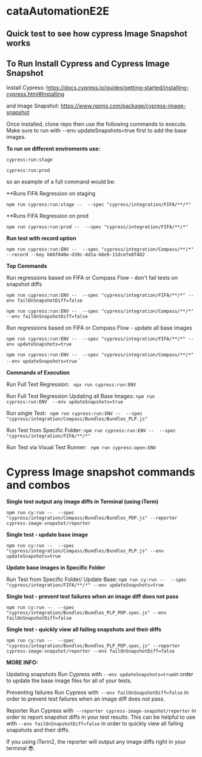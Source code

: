 # cataAutomationE2E

## Quick test to see how cypress Image Snapshot works

**To Run Install Cypress and Cypress Image Snapshot**
----------------------------------------------------

Install Cypress: https://docs.cypress.io/guides/getting-started/installing-cypress.html#Installing

and Image Snapshot: https://www.npmjs.com/package/cypress-image-snapshot

Once installed, clone repo then use the following commands to execute. Make sure to run with --env updateSnapshots=true first to add the base images.

**To run on different enviroments use:**

```cypress:run:stage```

```cypress:run:prod```

so an example of a full command would be:

**Runs FIFA Regression on staging

```npm run cypress:run:stage --  --spec "cypress/integration/FIFA/**/*" ```

**Runs FIFA Regression on prod

```npm run cypress:run:prod --  --spec "cypress/integration/FIFA/**/*" ```


**Run test with record option**

```npm run cypress:run:ENV --  --spec "cypress/integration/Compass/**/*" --record --key b66f840e-d39c-4d1a-b6e9-11dcefe8f402```

**Top Commands**

Run regressions based on FIFA or Compass Flow - don't fail tests on snapshot diffs

```npm run cypress:run:ENV --  --spec "cypress/integration/FIFA/**/*" --env failOnSnapshotDiff=false```

```npm run cypress:run:ENV --  --spec "cypress/integration/Compass/**/*" --env failOnSnapshotDiff=false```

Run regressions based on FIFA or Compass Flow - update all base images

```npm run cypress:run:ENV --  --spec "cypress/integration/FIFA/**/*" --env updateSnapshots=true```

```npm run cypress:run:ENV --  --spec "cypress/integration/Compass/**/*" --env updateSnapshots=true```
`



**Commands of Execution**

Run Full Test Regression: ``` npx run cypress:run:ENV```

Run Full Test Regression Updating all Base Images: ```npm run cypress:run:ENV  --env updateSnapshots=true```

Run single Test: ``` npm run cypress:run:ENV --  --spec "cypress/integration/Compass/Bundles/Bundles_PLP.js"```

Run Test from Specific Folder: ```npm run cypress:run:ENV --  --spec "cypress/integration/FIFA/**/*"```

Run Test via Visual Test Runner: ``` npm run cypress:open:ENV```


# Cypress Image snapshot commands and combos

**Single test output any image diffs in Terminal (using iTerm)**

```npm run cy:run --  --spec "cypress/integration/Compass/Bundles/Bundles_PDP.js" --reporter cypress-image-snapshot/reporter```

**Single test - update base image**

```npm run cy:run --  --spec "cypress/integration/Compass/Bundles/Bundles_PLP.js" --env updateSnapshots=true```

**Update base images in Specific Folder**


Run Test from Specific Folder/ Update Base: ```npm run cy:run --  --spec "cypress/integration/FIFA/**/*" --env updateSnapshots=true```

**Single test - prevent test failures when an image diff does not pass**

```npm run cy:run --  --spec "cypress/integration/Bundles/Bundles_PLP_PDP.spec.js" --env failOnSnapshotDiff=false```

**Single test - quickly view all failing snapshots and their diffs**

```npm run cy:run --  --spec "cypress/integration/Bundles/Bundles_PLP_PDP.spec.js" --reporter cypress-image-snapshot/reporter --env failOnSnapshotDiff=false```


**MORE INFO:**

Updating snapshots
Run Cypress with ```--env updateSnapshots=true```in order to update the base image files for all of your tests.

Preventing failures
Run Cypress with``` --env failOnSnapshotDiff=false``` in order to prevent test failures when an image diff does not pass.

Reporter
Run Cypress with``` --reporter cypress-image-snapshot/reporter``` in order to report snapshot diffs in your test results. This can be helpful to use with ```--env failOnSnapshotDiff=false``` in order to quickly view all failing snapshots and their diffs.

If you using iTerm2, the reporter will output any image diffs right in your terminal 😎.
